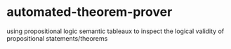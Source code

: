 # automated-theorem-prover
using propositional logic semantic tableaux to inspect the logical validity of propositional statements/theorems
